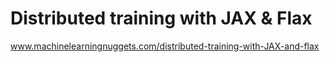 # Distributed training with JAX & Flax
www.machinelearningnuggets.com/distributed-training-with-JAX-and-flax
